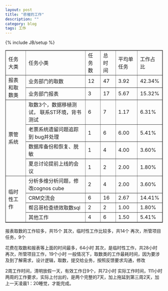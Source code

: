 ```yaml
---
layout: post
title: "悲催的工作"
description: ""
category: blog
tags: 工作
---
```

{% include JB/setup %}

<table border='1' cellspacing="0">
 <tr>
  <td>任务大类</td>
  <td>任务小类</td>
  <td>任务数</td>
  <td>总时间</td>
  <td>平均单任务</td>
  <td>工作占比</td>
 </tr>
 <tr>
  <td rowspan=2>报表和取数类</td>
  <td>业务部门的取数</td>
  <td>12</td>
  <td>47</td>
  <td>3.92 </td>
  <td>42.34%</td>
 </tr>
 <tr>
  <td>业务部门报表</td>
  <td>3</td>
  <td>17</td>
  <td>5.67 </td>
  <td>15.32%</td>
 </tr>
<tr>
  <td rowspan=4>票管系统</td>
  <td>取数3个，数据移植测试，
  联系ST环境，背书测试</td>
  <td>6</td>
  <td>7</td>
  <td>1.17 </td>
  <td>6.31%</td>
 </tr>
<tr>
  <td>老票系统遗留问题追踪到
  bug并处理</td>
  <td>1</td>
  <td>6</td>
  <td>6.00 </td>
  <td>5.41%</td>
 </tr>
<tr>
  <td>数据库备份和恢复、脱敏</td>
  <td>1</td>
  <td>4</td>
  <td>4.00 </td>
  <td>3.60%</td>
 </tr>
<tr>
  <td>夏总讨论提前上线的会议</td>
  <td>1</td>
  <td>2</td>
  <td>2.00 </td>
  <td>1.80%</td>
 </tr>
<tr>
  <td rowspan=4>临时性工作</td>
  <td>分析多维分析问题，修改cognos
  cube</td>
  <td>2</td>
  <td>4</td>
  <td>2.00 </td>
  <td>3.60%</td>
 </tr>
<tr>
  <td>CRM交流会</td>
  <td>6</td>
  <td>16</td>
  <td>2.67 </td>
  <td>14.41%</td>
 </tr>
<tr>
  <td>帮吕哥检查绩效取数sql</td>
  <td>2</td>
  <td>2</td>
  <td>1.00 </td>
  <td>1.80%</td>
 </tr>
<tr>
  <td>其他工作</td>
  <td>4</td>
  <td>6</td>
  <td>1.50 </td>
  <td>5.41%</td>
 </tr>
</table>

<p>报表取数的工作较多，共15个
其次，临时性工作比较多，共14个
再次，所管项目任务，9个
</p>
<p>花费在取数和报表等上面的时间最多，64小时
其次，是临时性工作，共28小时
再次，所管项目工作，19个小时
一般情况下，取数类的工作最耗时间，因为要涉及到了解需求，设计逻辑，取数，提交给业务，按照反馈要求沟通，修改</p>
<p>2周工作时间，清明放假一天，有效工作日9个，共72小时
实际工作时间，111小时
两周的工作要求，实际上付出的，是两个完整的7天，加上拖延到第三周2天，加上一天凌晨1：20睡觉，才能完成。
</p>
